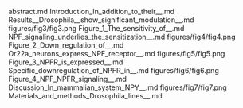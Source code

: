 abstract.md
Introduction_In_addition_to_their__.md
Results__Drosophila__show_significant_modulation__.md
figures/fig3/fig3.png
Figure_1_The_sensitivity_of__.md
NPF_signaling_underlies_the_sensitization__.md
figures/fig4/fig4.png
Figure_2_Down_regulation_of__.md
Or22a_neurons_express_NPF_receptor__.md
figures/fig5/fig5.png
Figure_3_NPFR_is_expressed__.md
Specific_downregulation_of_NPFR_in__.md
figures/fig6/fig6.png
Figure_4_NPF_NPFR_signaling__.md
Discussion_In_mammalian_system_NPY__.md
figures/fig7/fig7.png
Materials_and_methods_Drosophila_lines__.md
